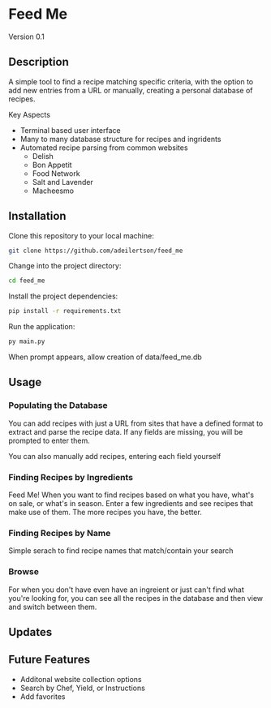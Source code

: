 # Feed Me
Version 0.1

## Description
A simple tool to find a recipe matching specific criteria, with the option to add new entries from a URL or manually, creating a personal database of recipes.

Key Aspects
- Terminal based user interface
- Many to many database structure for recipes and ingridents
- Automated recipe parsing from common websites
    - Delish
    - Bon Appetit
    - Food Network
    - Salt and Lavender
    - Macheesmo

## Installation
Clone this repository to your local machine:
```bash
git clone https://github.com/adeilertson/feed_me
```

Change into the project directory:

```bash
cd feed_me
```

Install the project dependencies:

```bash
pip install -r requirements.txt
```

Run the application:

```bash
py main.py
```

When prompt appears, allow creation of data/feed_me.db

## Usage

### Populating the Database
You can add recipes with just a URL from sites that have a defined format to extract and parse the recipe data. If any fields are missing, you will be prompted to enter them.

You can also manually add recipes, entering each field yourself

### Finding Recipes by Ingredients
Feed Me! When you want to find recipes based on what you have, what's on sale, or what's in season. Enter a few ingredients and see recipes that make use of them. The more recipes you have, the better.

### Finding Recipes by Name
Simple serach to find recipe names that match/contain your search

### Browse
For when you don't have even have an ingreient or just can't find what you're looking for, you can see all the recipes in the database and then view and switch between them.

## Updates

## Future Features

- Additonal website collection options
- Search by Chef, Yield, or Instructions
- Add favorites